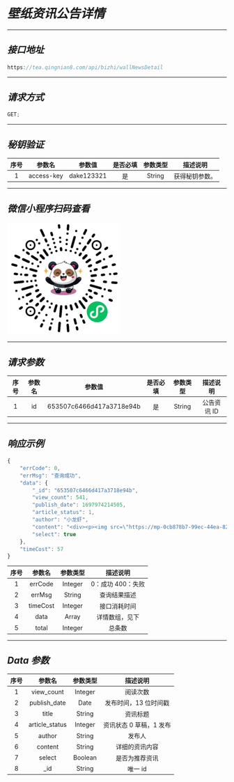 # **_壁纸资讯公告详情_**

---

## **_接口地址_**

```js
https://tea.qingnian8.com/api/bizhi/wallNewsDetail
```

---

## **_请求方式_**

```ts
GET;
```

---

## **_秘钥验证_**

| 序号 |   参数名   |   参数值   | 是否必填 | 参数类型 |    描述说明    |
| :--: | :--------: | :--------: | :------: | :------: | :------------: |
|  1   | access-key | dake123321 |    是    |  String  | 获得秘钥参数。 |

---

## **_微信小程序扫码查看_**

![壁纸接口](../public/images/pandow.jpg)

---

## **_请求参数_**

| 序号 | 参数名 |          参数值          | 是否必填 | 参数类型 |  描述说明   |
| :--: | :----: | :----------------------: | :------: | :------: | :---------: |
|  1   |   id   | 653507c6466d417a3718e94b |    是    |  String  | 公告资讯 ID |

---

## **_响应示例_**

```ts
{
	"errCode": 0,
	"errMsg": "查询成功",
	"data": {
		"_id": "653507c6466d417a3718e94b",
		"view_count": 541,
		"publish_date": 1697974214505,
		"article_status": 1,
		"author": "小龙虾",
		"content": "<div><p><img src=\"https://mp-0cb878b7-99ec-44ea-8246-12b123304b05.cdn.bspapp.com/cloudstorage/69e3dd04-1bc0-4aaa-809c-e37cbb587d58.jpg\" style=\"max-width:100%;\" contenteditable=\"false\"/></p><p>扫码关注“咸虾米圈子”微信公众号，分享最新的技术及动态。</p></div>",
		"select": true
	},
	"timeCost": 57
}
```

| 序号 |  参数名  | 参数类型 |     描述说明      |
| :--: | :------: | :------: | :---------------: |
|  1   | errCode  | Integer  | 0：成功 400：失败 |
|  2   |  errMsg  |  String  |   查询结果描述    |
|  3   | timeCost | Integer  |   接口消耗时间    |
|  4   |   data   |  Array   |  详情数组，见下   |
|  5   |  total   | Integer  |      总条数       |

---

## **_Data 参数_**

| 序号 |     参数名     | 参数类型 |        描述说明         |
| :--: | :------------: | :------: | :---------------------: |
|  1   |   view_count   | Integer  |        阅读次数         |
|  2   |  publish_date  |   Date   |  发布时间，13 位时间戳  |
|  3   |     title      |  String  |        资讯标题         |
|  4   | article_status | Integer  | 资讯状态 0 草稿，1 发布 |
|  5   |     author     |  String  |         发布人          |
|  6   |    content     |  String  |     详细的资讯内容      |
|  7   |     select     | Boolean  |     是否为推荐资讯      |
|  8   |      \_id      |  String  |         唯一 id         |
